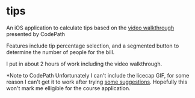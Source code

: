 # tips
An iOS application to calculate tips based on the [video walkthrough](http://courses.codepath.com/snippets/intro_to_ios/thanks_for_applying_stanford#heading-prework) presented by CodePath

Features include tip percentage selection, and a segmented button to determine the number of people for the bill.

I put in about 2 hours of work including the video walkthrough.

*Note to CodePath
Unfortunately I can't include the licecap GIF, for some reason I can't get it to work after trying [some suggestions](http://forum.cockos.com/showthread.php?t=72079). Hopefully this won't mark me elligible for the course application.
